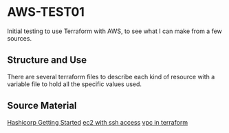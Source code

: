 # AWS-TEST01
Initial testing to use Terraform with AWS, to see what I can make from a few sources.

## Structure and Use
There are several terraform files to describe each kind of resource with a variable file to hold all the specific values used.

## Source Material
[Hashicorp Getting Started](https://learn.hashicorp.com/tutorials/terraform/infrastructure-as-code?in=terraform/aws-get-started)
[ec2 with ssh access](https://medium.com/@hmalgewatta/setting-up-an-aws-ec2-instance-with-ssh-access-using-terraform-c336c812322f)
[vpc in terraform](https://jaffarshaik.medium.com/implementing-vpc-architecture-using-terraform-3de6c42d7646)
